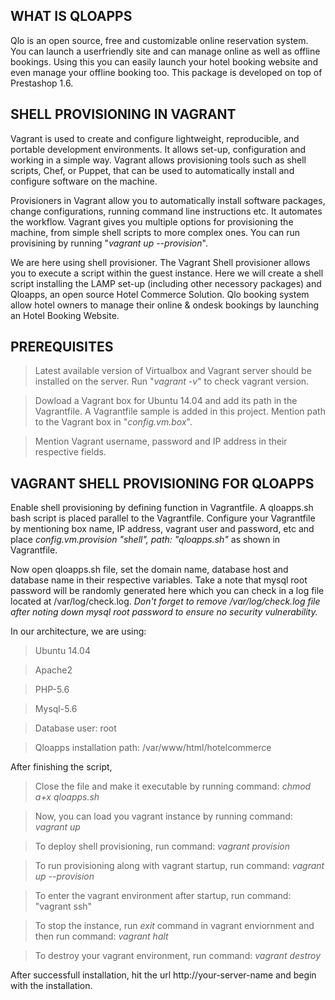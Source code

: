 ## WHAT IS QLOAPPS

Qlo is an open source, free and customizable online reservation system. You can launch a userfriendly site and can manage online as well as offline bookings. Using this you can easily launch your hotel booking website and even manage your offline booking too. This package is developed on top of Prestashop 1.6.


## SHELL PROVISIONING IN VAGRANT

Vagrant is used to create and configure lightweight, reproducible, and portable development environments. It allows set-up, configuration and working in a simple way. Vagrant allows provisioning tools such as shell scripts, Chef, or Puppet, that can be used to automatically install and configure software on the machine.

Provisioners in Vagrant allow you to automatically install software packages, change configurations, running command line instructions etc. It automates the workflow. Vagrant gives you multiple options for provisioning the machine, from simple shell scripts to more complex ones. You can run provisining by running "*vagrant up --provision*".

We are here using shell provisioner. The Vagrant Shell provisioner allows you to execute a script within the guest instance. Here we will create a shell script installing the LAMP set-up (including other necessory packages) and Qloapps, an open source Hotel Commerce Solution. Qlo booking system allow hotel owners to manage their online & ondesk bookings by launching an Hotel Booking Website.


## PREREQUISITES

> Latest available version of Virtualbox and Vagrant server should be installed on the server. Run "*vagrant -v*" to check vagrant version.

> Dowload a Vagrant box for Ubuntu 14.04 and add its path in the Vagrantfile. A Vagrantfile sample is added in this project. Mention path to the Vagrant box in "*config.vm.box*". 

> Mention Vagrant username, password and IP address in their respective fields.


## VAGRANT SHELL PROVISIONING FOR QLOAPPS

Enable shell provisioning by defining function in Vagrantfile. A qloapps.sh bash script is placed parallel to the Vagrantfile. Configure your Vagrantfile by mentioning box name, IP address, vagrant user and password, etc and place 
*config.vm.provision "shell", path: "qloapps.sh"* as shown in Vagrantfile.

Now open qloapps.sh file, set the domain name, database host and database name in their respective variables. Take a note that mysql root password will be randomly generated here which you can check in a log file located at /var/log/check.log. *Don't forget to remove /var/log/check.log file after noting down mysql root password to ensure no security vulnerability.*

In our architecture, we are using:

> Ubuntu 14.04

> Apache2

> PHP-5.6

> Mysql-5.6

> Database user: root

> Qloapps installation path: /var/www/html/hotelcommerce


After finishing the script, 

> Close the file and make it executable by running command: *chmod a+x qloapps.sh*

> Now, you can load you vagrant instance by running command: *vagrant up*

> To deploy shell provisioning, run command: *vagrant provision*

> To run provisioning along with vagrant startup, run command: *vagrant up --provision*

> To enter the vagrant environment after startup, run command: "vagrant ssh"

> To stop the instance, run *exit* command in vagrant enviornment and then run command: *vagrant halt*

> To destroy your vagrant environment, run command: *vagrant destroy* 

After successfull installation, hit the url http://your-server-name and begin with the installation.

